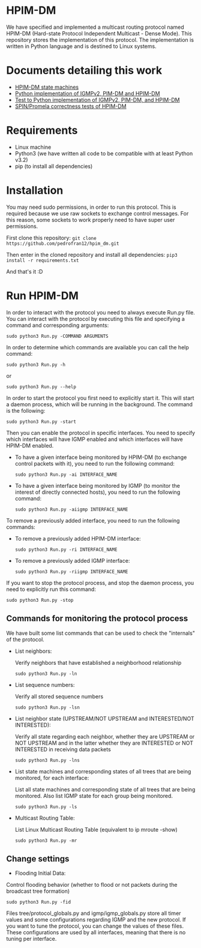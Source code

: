 # HPIM-DM

We have specified and implemented a multicast routing protocol named HPIM-DM (Hard-state Protocol Independent Multicast - Dense Mode).
This repository stores the implementation of this protocol. The implementation is written in Python language and is destined to Linux systems.


# Documents detailing this work

 - [HPIM-DM state machines](./docs/HPIMStateMachines.pdf)
 - [Python implementation of IGMPv2, PIM-DM and HPIM-DM](./docs/PythonImplementations.pdf)
 - [Test to Python implementation of IGMPv2, PIM-DM, and HPIM-DM](./docs/PythonTests.pdf)
 - [SPIN/Promela correctness tests of HPIM-DM](./docs/CorrectnessTests.pdf)


# Requirements

 - Linux machine
 - Python3 (we have written all code to be compatible with at least Python v3.2)
 - pip (to install all dependencies)


# Installation
You may need sudo permissions, in order to run this protocol. This is required because we use raw sockets to exchange control messages. For this reason, some sockets to work properly need to have super user permissions.

First clone this repository:
  `git clone https://github.com/pedrofran12/hpim_dm.git`

Then enter in the cloned repository and install all dependencies:
   `pip3 install -r requirements.txt`

And that's it :D


# Run HPIM-DM

In order to interact with the protocol you need to always execute Run.py file. You can interact with the protocol by executing this file and specifying a command and corresponding arguments:

   `sudo python3 Run.py -COMMAND ARGUMENTS`

In order to determine which commands are available you can call the help command:

   `sudo python3 Run.py -h`

or

   `sudo python3 Run.py --help`

In order to start the protocol you first need to explicitly start it. This will start a daemon process, which will be running in the background. The command is the following:

   `sudo python3 Run.py -start`

Then you can enable the protocol in specific interfaces. You need to specify which interfaces will have IGMP enabled and which interfaces will have HPIM-DM enabled.
* To have a given interface being monitored by HPIM-DM (to exchange control packets with it), you need to run the following command:

	`sudo python3 Run.py -ai INTERFACE_NAME`

* To have a given interface being monitored by IGMP (to monitor the interest of directly connected hosts), you need to run the following command:

	`sudo python3 Run.py -aiigmp INTERFACE_NAME`

To remove a previously added interface, you need to run the following commands:

* To remove a previously added HPIM-DM interface:

	`sudo python3 Run.py -ri INTERFACE_NAME`

* To remove a previously added IGMP interface:

	`sudo python3 Run.py -riigmp INTERFACE_NAME`

If you want to stop the protocol process, and stop the daemon process, you need to explicitly run this command:

   `sudo python3 Run.py -stop`



## Commands for monitoring the protocol process
We have built some list commands that can be used to check the "internals" of the protocol.

 - List neighbors:

	 Verify neighbors that have established a neighborhood relationship

	`sudo python3 Run.py -ln`

 - List sequence numbers:

    Verify all stored sequence numbers

	`sudo python3 Run.py -lsn`

 - List neighbor state (UPSTREAM/NOT UPSTREAM and INTERESTED/NOT INTERESTED):

    Verify all state regarding each neighbor, whether they are UPSTREAM or NOT UPSTREAM and in the latter whether they are INTERESTED or NOT INTERESTED in receiving data packets

	`sudo python3 Run.py -lns`

 - List state machines and corresponding states of all trees that are being monitored, for each interface:

    List all state machines and corresponding state of all trees that are being monitored. Also list IGMP state for each group being monitored.

	`sudo python3 Run.py -ls`

 - Multicast Routing Table:

   List Linux Multicast Routing Table (equivalent to ip mroute -show)

	`sudo python3 Run.py -mr`

## Change settings

 - Flooding Initial Data:

 Control flooding behavior (whether to flood or not packets during the broadcast tree formation)

   `sudo python3 Run.py -fid`


Files tree/protocol_globals.py and igmp/igmp_globals.py store all timer values and some configurations regarding IGMP and the new protocol. If you want to tune the protocol, you can change the values of these files. These configurations are used by all interfaces, meaning that there is no tuning per interface.
